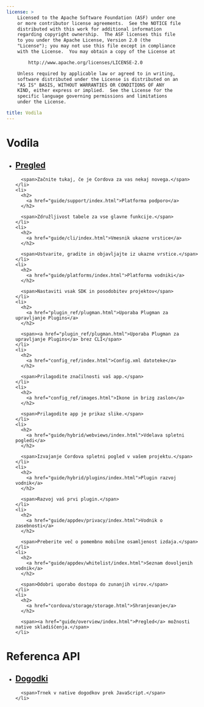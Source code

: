 ```yaml
---
license: >
    Licensed to the Apache Software Foundation (ASF) under one
    or more contributor license agreements.  See the NOTICE file
    distributed with this work for additional information
    regarding copyright ownership.  The ASF licenses this file
    to you under the Apache License, Version 2.0 (the
    "License"); you may not use this file except in compliance
    with the License.  You may obtain a copy of the License at

        http://www.apache.org/licenses/LICENSE-2.0

    Unless required by applicable law or agreed to in writing,
    software distributed under the License is distributed on an
    "AS IS" BASIS, WITHOUT WARRANTIES OR CONDITIONS OF ANY
    KIND, either express or implied.  See the License for the
    specific language governing permissions and limitations
    under the License.

title: Vodila
---
```


<div id="old-home">
  <h1>
    Vodila
  </h1>

  <ul>
    <li>
      <h2>
        <a href="guide/overview/index.html">Pregled</a>
      </h2>

      <span>Začnite tukaj, če je Cordova za vas nekaj novega.</span>
    </li>
    <li>
      <h2>
        <a href="guide/support/index.html">Platforma podporo</a>
      </h2>

      <span>Združljivost tabele za vse glavne funkcije.</span>
    </li>
    <li>
      <h2>
        <a href="guide/cli/index.html">Vmesnik ukazne vrstice</a>
      </h2>

      <span>Ustvarite, gradite in objavljajte iz ukazne vrstice.</span>
    </li>
    <li>
      <h2>
        <a href="guide/platforms/index.html">Platforma vodniki</a>
      </h2>

      <span>Nastaviti vsak SDK in posodobitev projektov</span>
    </li>
    <li>
      <h2>
        <a href="plugin_ref/plugman.html">Uporaba Plugman za upravljanje Plugins</a>
      </h2>

      <span><a href="plugin_ref/plugman.html">Uporaba Plugman za upravljanje Plugins</a> brez CLI</span>
    </li>
    <li>
      <h2>
        <a href="config_ref/index.html">Config.xml datoteke</a>
      </h2>

      <span>Prilagodite značilnosti vaš app.</span>
    </li>
    <li>
      <h2>
        <a href="config_ref/images.html">Ikone in brizg zaslon</a>
      </h2>

      <span>Prilagodite app je prikaz slike.</span>
    </li>
    <li>
      <h2>
        <a href="guide/hybrid/webviews/index.html">Vdelava spletni pogledi</a>
      </h2>

      <span>Izvajanje Cordova spletni pogled v vašem projektu.</span>
    </li>
    <li>
      <h2>
        <a href="guide/hybrid/plugins/index.html">Plugin razvoj vodnik</a>
      </h2>

      <span>Razvoj vaš prvi plugin.</span>
    </li>
    <li>
      <h2>
        <a href="guide/appdev/privacy/index.html">Vodnik o zasebnosti</a>
      </h2>

      <span>Preberite več o pomembno mobilne osamljenost izdaja.</span>
    </li>
    <li>
      <h2>
        <a href="guide/appdev/whitelist/index.html">Seznam dovoljenih vodnik</a>
      </h2>

      <span>Odobri uporabo dostopa do zunanjih virov.</span>
    </li>
    <li>
      <h2>
        <a href="cordova/storage/storage.html">Shranjevanje</a>
      </h2>

      <span><a href="guide/overview/index.html">Pregled</a> možnosti native skladiščenja.</span>
    </li>
  </ul>

  <h1>
    Referenca API
  </h1>

  <ul>
    <li>
      <h2>
        <a href="cordova/events/events.html">Dogodki</a>
      </h2>

      <span>Trnek v native dogodkov prek JavaScript.</span>
    </li>
  </ul>
</div>
